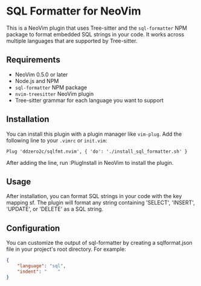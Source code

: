 
# SQL Formatter for NeoVim

This is a NeoVim plugin that uses Tree-sitter and the `sql-formatter` NPM package to format embedded SQL strings in your code. It works across multiple languages that are supported by Tree-sitter.

## Requirements

* NeoVim 0.5.0 or later
* Node.js and NPM
* `sql-formatter` NPM package
* `nvim-treesitter` NeoVim plugin
* Tree-sitter grammar for each language you want to support

## Installation

You can install this plugin with a plugin manager like `vim-plug`. Add the following line to your `.vimrc` or `init.vim`:

```vim
Plug 'ddzero2c/sqlfmt.nvim', { 'do': './install_sql_formatter.sh' }
```

After adding the line, run :PlugInstall in NeoVim to install the plugin.

## Usage
After installation, you can format SQL strings in your code with the key mapping <leader>sf. The plugin will format any string containing 'SELECT', 'INSERT', 'UPDATE', or 'DELETE' as a SQL string.

## Configuration
You can customize the output of sql-formatter by creating a sqlformat.json file in your project's root directory. For example:

```json
{
    "language": "sql",
    "indent": "    "
}
```
